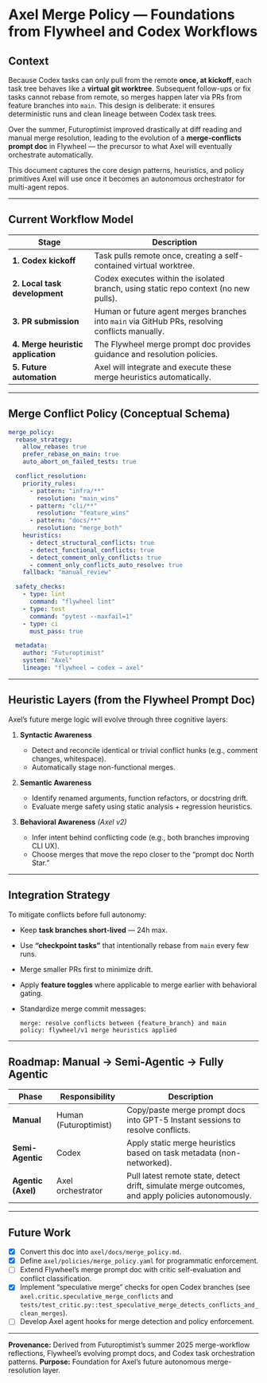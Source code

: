 # Axel Merge Policy — Foundations from Flywheel and Codex Workflows

## Context

Because Codex tasks can only pull from the remote **once, at kickoff**, each task tree behaves like a **virtual git worktree**. Subsequent follow-ups or fix tasks cannot rebase from remote, so merges happen later via PRs from feature branches into `main`. This design is deliberate: it ensures deterministic runs and clean lineage between Codex task trees.

Over the summer, Futuroptimist improved drastically at diff reading and manual merge resolution, leading to the evolution of a **merge-conflicts prompt doc** in Flywheel — the precursor to what Axel will eventually orchestrate automatically.

This document captures the core design patterns, heuristics, and policy primitives Axel will use once it becomes an autonomous orchestrator for multi-agent repos.

---

## Current Workflow Model

| Stage | Description |
|-------|-------------|
| **1. Codex kickoff** | Task pulls remote once, creating a self-contained virtual worktree. |
| **2. Local task development** | Codex executes within the isolated branch, using static repo context (no new pulls). |
| **3. PR submission** | Human or future agent merges branches into `main` via GitHub PRs, resolving conflicts manually. |
| **4. Merge heuristic application** | The Flywheel merge prompt doc provides guidance and resolution policies. |
| **5. Future automation** | Axel will integrate and execute these merge heuristics automatically. |

---

## Merge Conflict Policy (Conceptual Schema)

```yaml
merge_policy:
  rebase_strategy:
    allow_rebase: true
    prefer_rebase_on_main: true
    auto_abort_on_failed_tests: true

  conflict_resolution:
    priority_rules:
      - pattern: "infra/**"
        resolution: "main_wins"
      - pattern: "cli/**"
        resolution: "feature_wins"
      - pattern: "docs/**"
        resolution: "merge_both"
    heuristics:
      - detect_structural_conflicts: true
      - detect_functional_conflicts: true
      - detect_comment_only_conflicts: true
      - comment_only_conflicts_auto_resolve: true
    fallback: "manual_review"

  safety_checks:
    - type: lint
      command: "flywheel lint"
    - type: test
      command: "pytest --maxfail=1"
    - type: ci
      must_pass: true

  metadata:
    author: "Futuroptimist"
    system: "Axel"
    lineage: "flywheel → codex → axel"
```

---

## Heuristic Layers (from the Flywheel Prompt Doc)

Axel’s future merge logic will evolve through three cognitive layers:

1. **Syntactic Awareness**
   - Detect and reconcile identical or trivial conflict hunks (e.g., comment changes, whitespace).
   - Automatically stage non-functional merges.

2. **Semantic Awareness**
   - Identify renamed arguments, function refactors, or docstring drift.
   - Evaluate merge safety using static analysis + regression heuristics.

3. **Behavioral Awareness** *(Axel v2)*
   - Infer intent behind conflicting code (e.g., both branches improving CLI UX).
   - Choose merges that move the repo closer to the “prompt doc North Star.”

---

## Integration Strategy

To mitigate conflicts before full autonomy:

- Keep **task branches short-lived** — 24h max.
- Use **“checkpoint tasks”** that intentionally rebase from `main` every few runs.
- Merge smaller PRs first to minimize drift.
- Apply **feature toggles** where applicable to merge earlier with behavioral gating.
- Standardize merge commit messages:

  ```
  merge: resolve conflicts between {feature_branch} and main
  policy: flywheel/v1 merge heuristics applied
  ```

---

## Roadmap: Manual → Semi-Agentic → Fully Agentic

| Phase | Responsibility | Description |
|-------|----------------|-------------|
| **Manual** | Human (Futuroptimist) | Copy/paste merge prompt docs into GPT-5 Instant sessions to resolve conflicts. |
| **Semi-Agentic** | Codex | Apply static merge heuristics based on task metadata (non-networked). |
| **Agentic (Axel)** | Axel orchestrator | Pull latest remote state, detect drift, simulate merge outcomes, and apply policies autonomously. |

---

## Future Work

- [x] Convert this doc into `axel/docs/merge_policy.md`.
- [x] Define `axel/policies/merge_policy.yaml` for programmatic enforcement.
- [ ] Extend Flywheel’s merge prompt doc with critic self-evaluation and conflict classification.
- [x] Implement “speculative merge” checks for open Codex branches (see
  `axel.critic.speculative_merge_conflicts` and
  `tests/test_critic.py::test_speculative_merge_detects_conflicts_and_clean_merges`).
- [ ] Develop Axel agent hooks for merge detection and policy enforcement.

---

**Provenance:** Derived from Futuroptimist’s summer 2025 merge-workflow reflections, Flywheel’s evolving prompt docs, and Codex task orchestration patterns.
**Purpose:** Foundation for Axel’s future autonomous merge-resolution layer.
